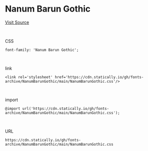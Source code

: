 # Nanum Barun Gothic

[Visit Source](https://hangeul.naver.com/font)

&nbsp;

CSS

```
font-family: 'Nanum Barun Gothic';
```

&nbsp;

link

```
<link rel='stylesheet' href='https://cdn.statically.io/gh/fonts-archive/NanumBarunGothic/main/NanumBarunGothic.css'/>
```

&nbsp;

import

```
@import url('https://cdn.statically.io/gh/fonts-archive/NanumBarunGothic/main/NanumBarunGothic.css');
```

&nbsp;

URL

```
https://cdn.statically.io/gh/fonts-archive/NanumBarunGothic/main/NanumBarunGothic.css
```
